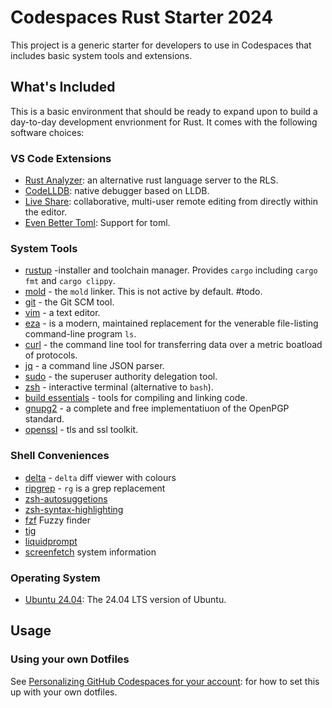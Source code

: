 # Codespaces Rust Starter 2024

This project is a generic starter for developers to use in Codespaces that includes basic system tools and extensions.

## What's Included

This is a basic environment that should be ready to expand upon to build a day-to-day development envrionment for Rust. It comes with the following software choices:

### VS Code Extensions

- [Rust Analyzer](https://marketplace.visualstudio.com/items?itemName=matklad.rust-analyzer): an alternative rust language server to the RLS.
- [CodeLLDB](https://marketplace.visualstudio.com/items?itemName=vadimcn.vscode-lldb): native debugger based on LLDB.
- [Live Share](https://marketplace.visualstudio.com/items?itemName=ms-vsliveshare.vsliveshare): collaborative, multi-user remote editing from directly within the editor.
- [Even Better Toml](https://marketplace.visualstudio.com/items?itemName=tamasfe.even-better-toml): Support for toml.

### System Tools

- [rustup](https://rustup.rs/) -installer and toolchain manager.  Provides `cargo` including `cargo fmt` and `cargo clippy`.
- [mold](https://github.com/rui314/mold) - the `mold` linker.  This is not active by default. #todo.
- [git](https://git-scm.com/) - the Git SCM tool.
- [vim](https://www.vim.org/) - a text editor.
- [eza](https://github.com/eza-community/eza) - is a modern, maintained replacement for the venerable file-listing command-line program `ls`.
- [curl](https://github.com/curl/curl) - the command line tool for transferring data over a metric boatload of protocols.
- [jq](https://github.com/stedolan/jq) - a command line JSON parser.
- [sudo](https://www.sudo.ws/) - the superuser authority delegation tool.
- [zsh](https://www.zsh.org/) - interactive terminal (alternative to `bash`).
- [build essentials](https://packages.debian.org/sid/build-essential) - tools for compiling and linking code.
- [gnupg2](https://gnupg.org/) - a complete and free implementatiuon of the OpenPGP standard.
- [openssl](https://www.openssl.org/) - tls and ssl toolkit.

### Shell Conveniences

- [delta](https://github.com/dandavison/delta) - `delta` diff viewer with colours
- [ripgrep](https://github.com/BurntSushi/ripgrep) - `rg` is a grep replacement
- [zsh-autosuggetions](https://github.com/zsh-users/zsh-autosuggestions)
- [zsh-syntax-highlighting](https://github.com/zsh-users/zsh-syntax-highlighting)
- [fzf](https://github.com/junegunn/fzf) Fuzzy finder
- [tig](https://jonas.github.io/tig/)
- [liquidprompt](https://github.com/liquidprompt/liquidprompt)
- [screenfetch](https://github.com/KittyKatt/screenFetch) system information

### Operating System

- [Ubuntu 24.04](https://releases.ubuntu.com/24.04/): The 24.04 LTS version of Ubuntu.

## Usage

### Using your own Dotfiles

See [Personalizing GitHub Codespaces for your account](https://docs.github.com/en/codespaces/setting-your-user-preferences/personalizing-github-codespaces-for-your-account): for how to set this up with your own dotfiles.